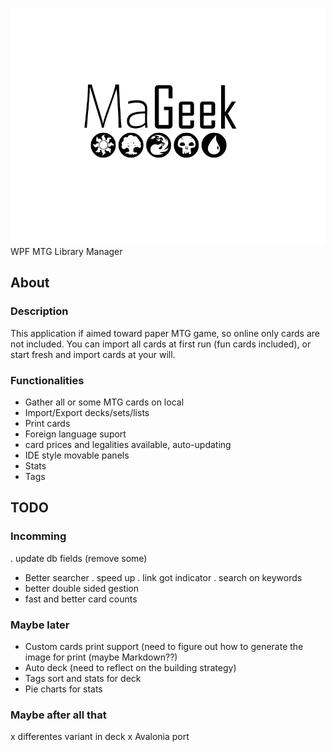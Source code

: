 ![MaGeek](/Graph/Title.png)
WPF MTG Library Manager 

## About

### Description

This application if aimed toward paper MTG game, so online only cards are not included.
You can import all cards at first run (fun cards included), or start fresh and import cards at your will.

### Functionalities

-	Gather all or some MTG cards on local
-	Import/Export decks/sets/lists
-	Print cards
-	Foreign language suport
-	card prices and legalities available, auto-updating
-	IDE style movable panels
-	Stats
-	Tags

## TODO

### Incomming

.	update db fields (remove some)
-	Better searcher
	.	speed up
	. 	link got indicator
	. 	search on keywords	
-	better double sided gestion
- 	fast and better card counts
	
### Maybe later

-	Custom cards print support (need to figure out how to generate the image for print (maybe Markdown??)
-	Auto deck (need to reflect on the building strategy)
-	Tags sort and stats for deck
-	Pie charts for stats

### Maybe after all that

x	differentes variant in deck
x	Avalonia port